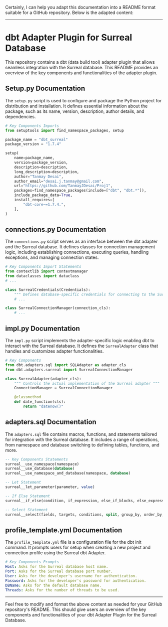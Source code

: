 Certainly, I can help you adapt this documentation into a README format suitable for a GitHub repository. Below is the adapted content:

---

# dbt Adapter Plugin for Surreal Database

This repository contains a dbt (data build tool) adapter plugin that allows seamless integration with the Surreal database. This README provides an overview of the key components and functionalities of the adapter plugin.

## Setup.py Documentation

The `setup.py` script is used to configure and package the Python project for distribution and installation. It defines essential information about the package, such as its name, version, description, author details, and dependencies.

```python
# Key Components Imports
from setuptools import find_namespace_packages, setup

package_name = "dbt_surreal"
package_version = "1.7.4"

setup(
    name=package_name,
    version=package_version,
    description=description,
    long_description=description,
    author="Tanmay Desai",
    author_email="desai.j.tanmay@gmail.com",
    url="https://github.com/TanmayJDesai/Proj1",
    packages=find_namespace_packages(include=["dbt", "dbt.*"]),
    include_package_data=True,
    install_requires=[
        "dbt-core~=1.7.4.",
    ],
)
```

## connections.py Documentation

The `connections.py` script serves as an interface between the dbt adapter and the Surreal database. It defines classes for connection management logic, including establishing connections, executing queries, handling exceptions, and managing connection states.

```python
# Key Components Import Statements
from contextlib import contextmanager
from dataclasses import dataclass
# ...

class SurrealCredentials(Credentials):
    """ Defines database-specific credentials for connecting to the Surreal adapter """
    # ...

class SurrealConnectionManager(connection_cls):
    # ...
```

## impl.py Documentation

The `impl.py` script implements the adapter-specific logic enabling dbt to interact with the Surreal database. It defines the `SurrealAdapter` class that handles and customizes adapter functionalities.

```python
# Key Components
from dbt.adapters.sql import SQLAdapter as adapter_cls
from dbt.adapters.surreal import SurrealConnectionManager

class SurrealAdapter(adapter_cls):
    """ Controls the actual implementation of the Surreal adapter """
    ConnectionManager = SurrealConnectionManager

    @classmethod
    def date_function(cls):
        return "datenow()"
```

## adapters.sql Documentation

The `adapters.sql` file contains macros, functions, and statements tailored for integration with the Surreal database. It includes a range of operations, from namespace and database switching to defining tables, functions, and more.

```sql
-- Key Components Statements
surreal__use_namespace(namespace)
surreal__use_database(database)
surreal__use_namespace_and_database(namespace, database)

-- Let Statement
surreal__let_parameter(parameter, value)

-- If Else Statement
surreal__if_else(condition, if_expression, else_if_blocks, else_expression)

-- Select Statement
surreal__select(fields, targets, conditions, split, group_by, order_by, limit, start, fetch, timeout, parallel)
```

## profile_template.yml Documentation

The `profile_template.yml` file is a configuration file for the dbt init command. It prompts users for setup when creating a new project and connection profile using the Surreal dbt Adapter.

```yaml
# Key Components Prompts
Host: Asks for the Surreal database host name.
Port: Asks for the Surreal database port number.
User: Asks for the developer's username for authentication.
Password: Asks for the developer's password for authentication.
DBName: Asks for the default database name.
Threads: Asks for the number of threads to be used.
```

---

Feel free to modify and format the above content as needed for your GitHub repository's README. This should give users an overview of the key components and functionalities of your dbt Adapter Plugin for the Surreal Database.
